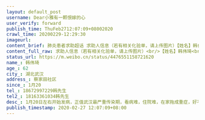 ```yaml
---
layout: default_post
username: Dear小雅有一颗恨嫁的心
user_verify: forward
publish_time: ThuFeb2712:07:09+08002020
crawl_time: 20200229-12:29:30
imageurl: 
content_brief: 肺炎患者求助超话 求助人信息（若有相关化验单，请上传图片）【姓名】韩伟琦【年龄】62【所在城市】湖北武汉【所在小区、社区】蔡家田社区【患病时间】1月20【联系方式】18672997229韩先生【其他紧急联系人】18163361034韩先生【病情描述】 1月20日左右开始发病，正值武汉最严重传染期，看 ...全文
content_full_raw: 求助人信息（若有相关化验单，请上传图片）<br/>【姓名】韩伟琦<br/>【年龄】62<br/>【所在城市】湖北武汉<br/>【所在小区、社区】蔡家田社区<br/>【患病时间】1月20<br/>【联系方式】18672997229韩先生<br/>【其他紧急联系人】18163361034韩先生<br/>【病情描述】1月20日左右开始发病，正值武汉最严重传染期，看病难，住院难，在家拖成重症，好不容易住进医院，到现在近一月，从重症发展成危重，从普通吸氧到现在插管了，急需新冠肺炎痊愈后到A型血，等待医院血浆太难了，恳请大家帮助，如果有人愿意捐血浆，我们愿意有偿
status_url: https://m.weibo.cn/status/4476551158721620
name_: 韩伟琦
age_: 62
city_: 湖北武汉
address_: 蔡家田社区
since_: 1月20
tel_: 18672997229韩先生
tel2_: 18163361034韩先生
desc_: 1月20日左右开始发病，正值武汉最严重传染期，看病难，住院难，在家拖成重症，好不容易住进医院，到现在近一月，从重症发展成危重，从普通吸氧到现在插管了，急需新冠肺炎痊愈后到A型血，等待医院血浆太难了，恳请大家帮助，如果有人愿意捐血浆，我们愿意有偿
publish_timestamp: 2020-02-27 12:07:09+08:00
---
```

